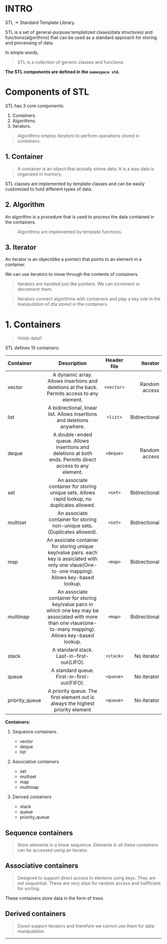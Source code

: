 # INTRO

STL -> Standard Template Library.

STL is a set of general-purpose templatized clases(data structures) and functions(algorithms) that can be used as a standard approach for storing and processing of data.

In simple words, 
> STL is a collection of generic classes and functions.

**The STL components are defined in the `namespace std`.**


# Components of STL

STL has 3 core components:
1. Containers.
2. Algorithms.
3. Iterators.

> _Algorithms_ employ _iterators_ to perform operations stored in _containers_.

## 1. Container

> A container is an object that actually stores data. It is a way data is organized in memory.

STL classes are implemented by template classes and can be easily customized to hold different types of data.

## 2. Algorithm

An algorithm is a procedure that is used to process the data contained in the containers.

> Algorithms are implemented by template functions.

## 3. Iterator

An iterator is an object(like a pointer) that points to an element in a container.

We can use iterators to move through the contents of containers.

> Iterators are handled just like pointers. We can increment or decrement them.

> Iterators connect algorithms with containers and play a key role in the manipulation of dta stored in the containers.

# 1. Containers
> Holds data!!

STL defines 10 containers:

|Container|Description|Header file|Iterator|
|:--------|:---------:|:---------:|-------:|
|vector|A dynamic array. Allows insertions and deletions at the back. Permits access to any element.|`<vector>`|Random access|
|list|A bidirectional, linear list. Allows insertions and deletions anywhere.|`<list>`|Bidirectional|
|deque|A double-ended queue. Allows insertions and deletions at both ends. Permits direct access to any element.|`<deque>`|Random access|
|set|An associate container for storing unique sets. Allows rapid lookup, no duplicates allowed.|`<set>`|Bidirectional|
|multiset|An associate container for storing non-unique sets.(Duplicates allowed).|`<set>`|Bidirectional|
|map|An assiciate container for storing unique key/value pairs. each key is assiciated with only one vlaue(One-to-one mapping). Allows key-based lookup.|`<map>`|Bidirectional|
|multimap|An associate container for storing key/value pairs in which one key may be associated with more than one vlaue(one-to-many mapping). Allows key-based lookup.|`<map>`|Bidirectional|
|stack|A standard stack. Last-in-first-out(LIFO).|`<stack>`|No iterator|
|queue|A standard queue. First-in-first-out(FIFO).|`<queue>`|No iterator|
|priority_queue|A priority queue. The first element out is always the highest priority element|`<queue>`|No iterator|

**Containers:**

1. Sequence containers.
	- vector
	- deque
	- list


2. Associative containers
	- set
	- multiset
	- map
	- multimap


3. Derived containers
	- stack
	- queue
	- priority_queue


## Sequence containers

> Store elements in a linear sequence.
> Elements in all these containers can be accessed using an iterator.

## Associative containers

> Designed to support direct access to elemens using keys. They are not sequential.
> These are very slow for random access and inefficient for sorting.

These containers store data in the form of _trees_.

## Derived containers

> Donot support iterators and therefore we cannot use them for data manipulation.

---
